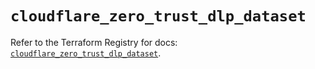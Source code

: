 # `cloudflare_zero_trust_dlp_dataset`

Refer to the Terraform Registry for docs: [`cloudflare_zero_trust_dlp_dataset`](https://registry.terraform.io/providers/cloudflare/cloudflare/5.7.1/docs/resources/zero_trust_dlp_dataset).
